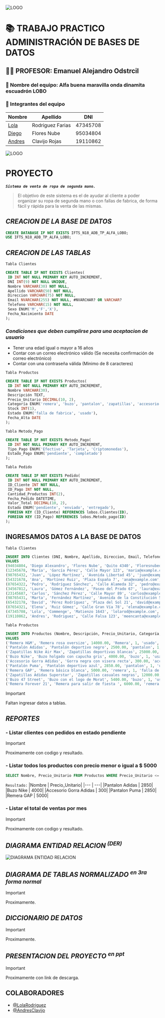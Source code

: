 ![LOGO](img/logo.JPG "IFTS N°18")

# 📚 TRABAJO PRACTICO ADMINISTRACIÓN DE BASES DE DATOS

## 👨‍🏫 PROFESOR: **Emanuel Alejandro Odstrcil**

### 🧑 Nombre del equipo: **Alfa buena maravilla onda dinamita escuadrón LOBO**

### 🚀 Integrantes del equipo

| Nombre                                                        | Apellido                                                            | DNI      |
| ------------------------------------------------------------- | ------------------------------------------------------------------- | -------- |
| [Lola](https://www.linkedin.com/in/lolarod/ "Linkedin")       | Rodriguez Farias | 47345708 |
| [Diego](https://www.linkedin.com/in/floresdiegoa/ "Linkedin") | Flores Nube | 95034804 |
| [Andres](https://www.linkedin.com/in/andywclav/ "Linkedin")   | Clavijo Rojas | 19110862 |

![LOGO](https://encrypted-tbn0.gstatic.com/images?q=tbn:ANd9GcT5CbKJff6vOkNO7ZYgy9W8c6zTeXBT_qvQmw&s "EQUIPAZO")

# PROYECTO 

**_`Sistema de venta de ropa de segunda mano.`_**

<!-- TODO: REVER ESTO  -->

> El objetivo de este sistema es el de ayudar al cliente a poder organizar su ropa de segunda mano o con fallas de fabrica, de forma fácil y rápida para la venta de las mismas.

## **_CREACION DE LA BASE DE DATOS_**

```sql
CREATE DATABASE IF NOT EXISTS IFTS_N18_ADB_TP_ALFA_LOBO;
USE IFTS_N18_ADB_TP_ALFA_LOBO;
```

## **_CREACION DE LAS TABLAS_**

`Tabla Clientes`

```sql
CREATE TABLE IF NOT EXISTS Clientes(
 ID INT NOT NULL PRIMARY KEY AUTO_INCREMENT,
 DNI INT(9) NOT NULL UNIQUE,
 Nombre VARCHAR(30) NOT NULL,
 Apellido VARCHAR(50) NOT NULL,
 Direccion VARCHAR(75) NOT NULL,
 Email NVARCHAR(255) NOT NULL, #NVARCHAR? OR VARCHAR?
 Telefono VARCHAR(15) NOT NULL,
 Sexo ENUM('M','F','X'),
 Fecha_Nacimiento DATE
);
```

### **_Condiciones que deben cumplirse para una aceptacion de usuario_**

- Tener una edad igual o mayor a 16 años
- Contar con un correo electrónico válido (Se necesita confirmación de correo electrónico)
- Contar con una contraseña válida (Minimo de 8 caracteres)

`Tabla Productos`

```sql
CREATE TABLE IF NOT EXISTS Productos(
 ID INT NOT NULL PRIMARY KEY AUTO_INCREMENT,
 Nombre VARCHAR(30),
 Descripción TEXT,
 Precio_Unitario DECIMAL(10, 2),
 Categoría ENUM('remera', 'buzo', 'pantalon', 'zapatillas', 'accesorio'),
 Stock INT(1),
 Estado ENUM('falla de fabrica', 'usado'),
 Fecha_Alta DATE
);
```

`Tabla Metodo_Pago`

```sql
CREATE TABLE IF NOT EXISTS Metodo_Pago(
 ID INT NOT NULL PRIMARY KEY AUTO_INCREMENT,
 Tipo_Pago ENUM('Efectivo', 'Tarjeta', 'Criptomonedas'),
 Estado_Pago ENUM('pendiente', 'completado')
);
```

`Tabla Pedido` <!-- Tal vez detalle_pedido? -->

```sql
CREATE TABLE IF NOT EXISTS Pedido(
 ID INT NOT NULL PRIMARY KEY AUTO_INCREMENT,
 ID_Cliente INT NOT NULL,
 ID_Pago INT NOT NULL,
 Cantidad_Productos INT(2),
 Fecha_Pedido DATETIME,
 Valor_Total DECIMAL(10, 2),
 Estado ENUM('pendiente', 'enviado', 'entregado'),
 FOREIGN KEY (ID_Cliente) REFERENCES lobos.Clientes(ID),
 FOREIGN KEY (ID_Pago) REFERENCES lobos.Metodo_pago(ID)
);
```

## INGRESAMOS DATOS A LA BASE DE DATOS

`Tabla Clientes`

```sql
INSERT INTO Clientes (DNI, Nombre, Apellido, Direccion, Email, Telefono, Sexo, Fecha_Nacimiento
VALUES 
(94034804, 'Diego Alexandro', 'Flores Nube', 'Quito 4340', 'Floresnubediego@gmail.com', '11 5142-7181', 'M', '1990-05-15'),
(12345678, 'María', 'García Pérez', 'Calle Mayor 123', 'maria@example.com', '12 3456-7890', 'F', '1985-10-20'),
(98765432, 'Juan', 'López Martínez', 'Avenida Libertad 45', 'juan@example.com', '11 2345-6789', 'M', '1978-03-12'),
(54321678, 'Ana', 'Martínez Ruiz', 'Plaza España 7', 'ana@example.com', '11 8765-4321', 'F', '1992-07-28'),
(87654322, 'Pedro', 'Rodríguez Sánchez', 'Calle Alameda 32', 'pedro@example.com', '11 9876-5432', 'M', '1980-01-08'),
(34567812, 'Laura', 'Gómez Fernández', 'Paseo del Prado 67', 'laura@example.com', '12 3456-7890', 'F', '1989-12-03'),
(23145687, 'Carlos', 'Sánchez Pérez', 'Calle Mayor 89', 'carlos@example.com', '11 6543-2109', 'M', '1987-09-17'),
(98765431, 'Marta', 'Fernández Martínez', 'Avenida de la Constitución 54', 'marta@example.com', '11 7890-1234', 'F', '1983-06-25'),
(65432178, 'David', 'Pérez Rodríguez', 'Plaza del Sol 21', 'david@example.com', '11 4321-0987', 'M', '1975-11-30'),
(87654321, 'Elena', 'Ruiz Gómez', 'Calle Gran Vía 78', 'elena@example.com', '12 3456-7890', 'F', '1995-04-18'),
(47345708, 'Lola', 'Commenge', 'Matienzo 1643', 'lolarod@example.com', '11 6032-8221', 'X', '2006-06-14'),
(19110862, 'Andres', 'Rodriguez', 'Calle Falsa 123', 'meencanta@example.com', '11 2756-6586', 'F', '1900-06-30');
```

`Tabla Productos`

```sql
INSERT INTO Productos (Nombre, Descripción, Precio_Unitario, Categoría, Stock, Estado, Fecha_Alta)
VALUES
('Remera H&M', 'Remera rosa oversize', 14000.00, 'Remera', 1, 'usado', CURRENT_DATE),
('Pantalón Adidas', 'Pantalón deportivo negro', 2500.00, 'pantalon', 1, 'falla de fabrica', CURRENT_DATE),
('Zapatillas Nike Air Max', 'Zapatillas deportivas blancas', 25000.00, 'zapatillas', 1, 'usado', CURRENT_DATE),
('Buzo Nike', 'Buzo holgado con capucha gris', 4000.00, 'buzo', 1, 'usado', CURRENT_DATE),
('Accesorio Gorra Adidas', 'Gorra negra con visera recta', 300.00, 'accesorio', 1, 'falla de fabrica', CURRENT_DATE),
('Pantalón Puma', 'Pantalón deportivo azul', 2850.00, 'pantalon', 1, 'usado', CURRENT_DATE),
('Remera GAP', 'Remera básica blanca', 5000.00, 'remera', 1, 'falla de fabrica', CURRENT_DATE),
('Zapatillas Adidas Superstar', 'Zapatillas casuales negras', 12000.00, 'zapatillas', 1, 'usado', CURRENT_DATE),
('Buzo 47 Street', 'Buzo con el logo de Morat', 5400.00, 'buzo', 1, 'usado', CURRENT_DATE),
('Remera Forever 21', 'Remera para salir de fiesta ', 6000.00, 'remera', 1, 'falla de fabrica', CURRENT_DATE);

```

> [!IMPORTANT]
> Faltan ingresar datos a tablas.

## **_REPORTES_**

### - Listar clientes con pedidos en estado pendiente

> [!IMPORTANT]
> Proximamente con codigo y resultado.

### - Listar todos los productos con precio menor o igual a $ 5000

```sql
SELECT Nombre, Precio_Unitario FROM Productos WHERE Precio_Unitario <= 5000;
```

`Resultado:`
|Nombre | Precio_Unitario|
|--- | ---|
|Pantalon Adidas | 2850|
|Buzo Nike | 4000|
|Accesorio Gorra Adidas | 300|
|Pantalon Puma | 2850|
|Remera GAP | 5000|

### - Listar el total de ventas por mes

> [!IMPORTANT]
> Proximamente con codigo y resultado.

## **_DIAGRAMA ENTIDAD RELACION <sup>(DER)</sup>_**

![DIAGRAMA ENTIDAD RELACION](img/DER.jpeg)

## **_DIAGRAMA DE TABLAS NORMALIZADO <sup>en 3ra forma normal_</sup>**

> [!IMPORTANT]
> Proximamente.

## **_DICCIONARIO DE DATOS_**

> [!IMPORTANT]
> Proximamente.

## **_PRESENTACION DEL PROYECTO <sup>en ppt</sup>_**

> [!IMPORTANT]
> Proximamente con link de descarga.

## COLABORADORES

- [@LolaRodriguez](https://github.com/Loluok "Github")
- [@AndresClavijo](https://github.com/AndywClav "Github")
